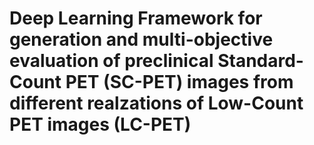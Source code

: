 # Deep Learning Framework for generation and multi-objective evaluation of preclinical Standard-Count PET (SC-PET) images from different realzations of Low-Count PET images (LC-PET)
